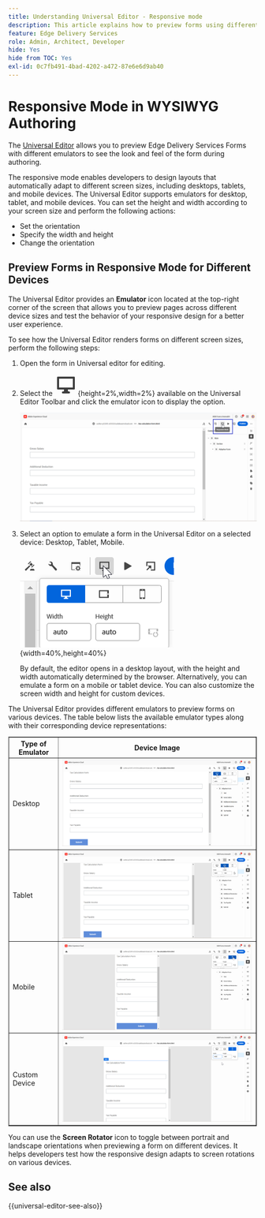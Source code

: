 ```yaml
---
title: Understanding Universal Editor - Responsive mode
description: This article explains how to preview forms using different emulators in the Universal Editor to visualize their look and feel during authoring.
feature: Edge Delivery Services
role: Admin, Architect, Developer
hide: Yes
hide from TOC: Yes
exl-id: 0c7fb491-4bad-4202-a472-87e6e6d9ab40
---
```

# Responsive Mode in WYSIWYG Authoring

The [Universal Editor](/help/edge/docs/forms/universal-editor/overview-universal-editor-for-edge-delivery-services-for-forms.md) allows you to preview Edge Delivery Services Forms with different emulators to see the look and feel of the form during authoring.

The responsive mode enables developers to design layouts that automatically adapt to different screen sizes, including desktops, tablets, and mobile devices. The Universal Editor supports emulators for desktop, tablet, and mobile devices. You can set the height and width according to your screen size and perform the following actions:
   * Set the orientation
   * Specify the width and height
   * Change the orientation

## Preview Forms in Responsive Mode for Different Devices 

The Universal Editor provides an **Emulator** icon located at the top-right corner of the screen that allows you to preview pages across different device sizes and test the behavior of your responsive design for a better user experience.

To see how the Universal Editor renders forms on different screen sizes, perform the following steps:

1. Open the form in Universal editor for editing.
1. Select the ![Emulator icon](/help/edge/docs/forms/universal-editor/assets/emulator.png){height=2%,width=2%} available on the Universal Editor Toolbar and click the emulator icon to display the option.

    ![Responsive Mode](/help/edge/docs/forms/universal-editor/assets/universal-editor-emulator.png)

1. Select an option to emulate a form in the Universal Editor on a selected device: Desktop, Tablet, Mobile.

    ![Responsive mode](/help/edge/docs/forms/universal-editor/assets/ue-responsivemode.png){width=40%,height=40%}

   By default, the editor opens in a desktop layout, with the height and width automatically determined by the browser. Alternatively, you can emulate a form on a mobile or tablet device. You can also customize the screen width and height for custom devices.

The Universal Editor provides different emulators to preview forms on various devices. The table below lists the available emulator types along with their corresponding device representations:

<table border="1" style= text-align: left; border-collapse: collapse;">
    <tr>
        <th style="width: 20%">Type of Emulator</th>
        <th style="width: 80%">Device Image</th>
    </tr>
    <tr>
        <td style="width: 20%">Desktop</td>
        <td style="width: 80%"><img src="/help/edge/docs/forms/universal-editor/assets/universal-editor-desktop.png" alt="Desktop Emulator" style="width: auto; height: auto"></td>
    </tr>
    <tr>
        <td style="width: 20%">Tablet</td>
        <td style="width: 80%"><img src="/help/edge/docs/forms/universal-editor/assets/universal-editor-tab.png" alt="Tablet Emulator" style="width: auto; height: auto"></td>
    </tr>
    <tr>
        <td style="width: 20%">Mobile</td>
        <td style="width: 80%"><img src="/help/edge/docs/forms/universal-editor/assets/universal-editor-mobile.png" alt="Mobile Emulator" style="width: auto; height: auto"></td>
    </tr>
    <tr>
        <td style="width: 20%">Custom Device</td>
        <td style="width: 80%"><img src="/help/edge/docs/forms/universal-editor/assets/universal-editor-custom.png" alt="Custom Device Emulator" style="width: auto; height: auto"></td>
    </tr>
</table>

You can use the **Screen Rotator** icon to toggle between portrait and landscape orientations when previewing a form on different devices. It helps developers test how the responsive design adapts to screen rotations on various devices.

## See also

{{universal-editor-see-also}}
